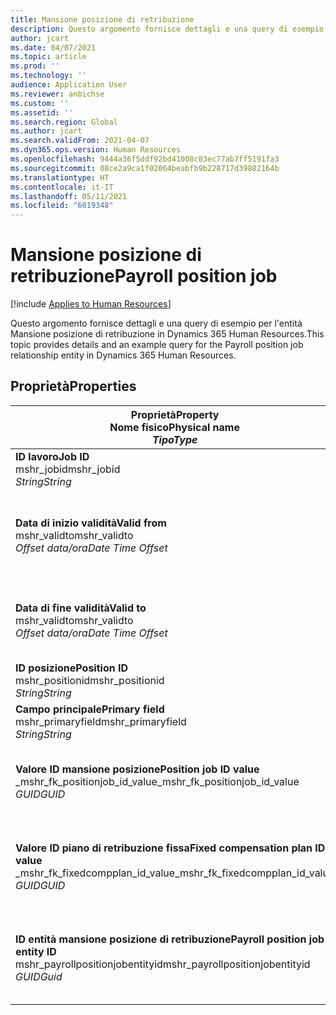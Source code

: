```yaml
---
title: Mansione posizione di retribuzione
description: Questo argomento fornisce dettagli e una query di esempio per l'entità Mansione posizione di retribuzione in Dynamics 365 Human Resources.
author: jcart
ms.date: 04/07/2021
ms.topic: article
ms.prod: ''
ms.technology: ''
audience: Application User
ms.reviewer: anbichse
ms.custom: ''
ms.assetid: ''
ms.search.region: Global
ms.author: jcart
ms.search.validFrom: 2021-04-07
ms.dyn365.ops.version: Human Resources
ms.openlocfilehash: 9444a36f5ddf92bd41008c83ec77ab7ff5191fa3
ms.sourcegitcommit: 08ce2a9ca1f02064beabfb9b228717d39882164b
ms.translationtype: HT
ms.contentlocale: it-IT
ms.lasthandoff: 05/11/2021
ms.locfileid: "6019348"
---
```

# <a name="payroll-position-job"></a><span data-ttu-id="94e0d-103">Mansione posizione di retribuzione</span><span class="sxs-lookup"><span data-stu-id="94e0d-103">Payroll position job</span></span>

[!include [Applies to Human Resources](../includes/applies-to-hr.md)]

<span data-ttu-id="94e0d-104">Questo argomento fornisce dettagli e una query di esempio per l'entità Mansione posizione di retribuzione in Dynamics 365 Human Resources.</span><span class="sxs-lookup"><span data-stu-id="94e0d-104">This topic provides details and an example query for the Payroll position job relationship entity in Dynamics 365 Human Resources.</span></span>

## <a name="properties"></a><span data-ttu-id="94e0d-105">Proprietà</span><span class="sxs-lookup"><span data-stu-id="94e0d-105">Properties</span></span>

| <span data-ttu-id="94e0d-106">Proprietà</span><span class="sxs-lookup"><span data-stu-id="94e0d-106">Property</span></span><br><span data-ttu-id="94e0d-107">**Nome fisico**</span><span class="sxs-lookup"><span data-stu-id="94e0d-107">**Physical name**</span></span><br><span data-ttu-id="94e0d-108">**_Tipo_**</span><span class="sxs-lookup"><span data-stu-id="94e0d-108">**_Type_**</span></span> | <span data-ttu-id="94e0d-109">Utilizza</span><span class="sxs-lookup"><span data-stu-id="94e0d-109">Use</span></span> | <span data-ttu-id="94e0d-110">descrizione</span><span class="sxs-lookup"><span data-stu-id="94e0d-110">Description</span></span> |
| --- | --- | --- |
| <span data-ttu-id="94e0d-111">**ID lavoro**</span><span class="sxs-lookup"><span data-stu-id="94e0d-111">**Job ID**</span></span><br><span data-ttu-id="94e0d-112">mshr_jobid</span><span class="sxs-lookup"><span data-stu-id="94e0d-112">mshr_jobid</span></span><br><span data-ttu-id="94e0d-113">*String*</span><span class="sxs-lookup"><span data-stu-id="94e0d-113">*String*</span></span> | <span data-ttu-id="94e0d-114">Sola lettura</span><span class="sxs-lookup"><span data-stu-id="94e0d-114">Readp-only</span></span><br><span data-ttu-id="94e0d-115">Richiesto</span><span class="sxs-lookup"><span data-stu-id="94e0d-115">Required</span></span> |<span data-ttu-id="94e0d-116">L'ID della mansione.</span><span class="sxs-lookup"><span data-stu-id="94e0d-116">The ID of the job.</span></span> |
| <span data-ttu-id="94e0d-117">**Data di inizio validità**</span><span class="sxs-lookup"><span data-stu-id="94e0d-117">**Valid from**</span></span><br><span data-ttu-id="94e0d-118">mshr_validto</span><span class="sxs-lookup"><span data-stu-id="94e0d-118">mshr_validto</span></span><br><span data-ttu-id="94e0d-119">*Offset data/ora*</span><span class="sxs-lookup"><span data-stu-id="94e0d-119">*Date Time Offset*</span></span> | <span data-ttu-id="94e0d-120">Sola lettura</span><span class="sxs-lookup"><span data-stu-id="94e0d-120">Read-only</span></span> <br><span data-ttu-id="94e0d-121">Richiesto</span><span class="sxs-lookup"><span data-stu-id="94e0d-121">Required</span></span> | <span data-ttu-id="94e0d-122">La data di inizio validità della relazione tra posizione e mansione.</span><span class="sxs-lookup"><span data-stu-id="94e0d-122">Date the postion and job relationship is valid from.</span></span> |
| <span data-ttu-id="94e0d-123">**Data di fine validità**</span><span class="sxs-lookup"><span data-stu-id="94e0d-123">**Valid to**</span></span><br><span data-ttu-id="94e0d-124">mshr_validto</span><span class="sxs-lookup"><span data-stu-id="94e0d-124">mshr_validto</span></span><br><span data-ttu-id="94e0d-125">*Offset data/ora*</span><span class="sxs-lookup"><span data-stu-id="94e0d-125">*Date Time Offset*</span></span> | <span data-ttu-id="94e0d-126">Sola lettura</span><span class="sxs-lookup"><span data-stu-id="94e0d-126">Read-only</span></span> <br><span data-ttu-id="94e0d-127">Richiesto</span><span class="sxs-lookup"><span data-stu-id="94e0d-127">Required</span></span> | <span data-ttu-id="94e0d-128">La data di fine validità della relazione tra posizione e mansione.</span><span class="sxs-lookup"><span data-stu-id="94e0d-128">Date the position and job relationship is valid to.</span></span>  |
| <span data-ttu-id="94e0d-129">**ID posizione**</span><span class="sxs-lookup"><span data-stu-id="94e0d-129">**Position ID**</span></span><br><span data-ttu-id="94e0d-130">mshr_positionid</span><span class="sxs-lookup"><span data-stu-id="94e0d-130">mshr_positionid</span></span><br><span data-ttu-id="94e0d-131">*String*</span><span class="sxs-lookup"><span data-stu-id="94e0d-131">*String*</span></span> | <span data-ttu-id="94e0d-132">Sola lettura</span><span class="sxs-lookup"><span data-stu-id="94e0d-132">Read-only</span></span><br><span data-ttu-id="94e0d-133">Richiesto</span><span class="sxs-lookup"><span data-stu-id="94e0d-133">Required</span></span> | <span data-ttu-id="94e0d-134">L'ID della posizione.</span><span class="sxs-lookup"><span data-stu-id="94e0d-134">The ID of the position.</span></span> |
| <span data-ttu-id="94e0d-135">**Campo principale**</span><span class="sxs-lookup"><span data-stu-id="94e0d-135">**Primary field**</span></span><br><span data-ttu-id="94e0d-136">mshr_primaryfield</span><span class="sxs-lookup"><span data-stu-id="94e0d-136">mshr_primaryfield</span></span><br><span data-ttu-id="94e0d-137">*String*</span><span class="sxs-lookup"><span data-stu-id="94e0d-137">*String*</span></span> | <span data-ttu-id="94e0d-138">Richiesto</span><span class="sxs-lookup"><span data-stu-id="94e0d-138">Required</span></span><br><span data-ttu-id="94e0d-139">Generato dal sistema</span><span class="sxs-lookup"><span data-stu-id="94e0d-139">System generated</span></span> |  |
| <span data-ttu-id="94e0d-140">**Valore ID mansione posizione**</span><span class="sxs-lookup"><span data-stu-id="94e0d-140">**Position job ID value**</span></span><br><span data-ttu-id="94e0d-141">_mshr_fk_positionjob_id_value</span><span class="sxs-lookup"><span data-stu-id="94e0d-141">_mshr_fk_positionjob_id_value</span></span><br><span data-ttu-id="94e0d-142">*GUID*</span><span class="sxs-lookup"><span data-stu-id="94e0d-142">*GUID*</span></span> | <span data-ttu-id="94e0d-143">Sola lettura</span><span class="sxs-lookup"><span data-stu-id="94e0d-143">Read-only</span></span><br><span data-ttu-id="94e0d-144">Richiesto</span><span class="sxs-lookup"><span data-stu-id="94e0d-144">Required</span></span><br><span data-ttu-id="94e0d-145">Chiave esterna:mshr_PayrollPositionJobEntity of the mshr_payrollpositionjobentity</span><span class="sxs-lookup"><span data-stu-id="94e0d-145">Foreign key:mshr_PayrollPositionJobEntity of the mshr_payrollpositionjobentity</span></span> |<span data-ttu-id="94e0d-146">L'ID della mansione associata alla posizione.</span><span class="sxs-lookup"><span data-stu-id="94e0d-146">The ID of the job associated with the position.</span></span>|
| <span data-ttu-id="94e0d-147">**Valore ID piano di retribuzione fissa**</span><span class="sxs-lookup"><span data-stu-id="94e0d-147">**Fixed compensation plan ID value**</span></span><br><span data-ttu-id="94e0d-148">_mshr_fk_fixedcompplan_id_value</span><span class="sxs-lookup"><span data-stu-id="94e0d-148">_mshr_fk_fixedcompplan_id_value</span></span><br><span data-ttu-id="94e0d-149">*GUID*</span><span class="sxs-lookup"><span data-stu-id="94e0d-149">*GUID*</span></span> | <span data-ttu-id="94e0d-150">Sola lettura</span><span class="sxs-lookup"><span data-stu-id="94e0d-150">Read-only</span></span><br><span data-ttu-id="94e0d-151">Richiesto</span><span class="sxs-lookup"><span data-stu-id="94e0d-151">Required</span></span><br><span data-ttu-id="94e0d-152">Chiave esterna: mshr_FixedCompPlan_id of mshr_payrollfixedcompensationplanentity</span><span class="sxs-lookup"><span data-stu-id="94e0d-152">Foreign key: mshr_FixedCompPlan_id of mshr_payrollfixedcompensationplanentity</span></span>  | <span data-ttu-id="94e0d-153">L'ID del piano di retribuzione fissa associato alla posizione.</span><span class="sxs-lookup"><span data-stu-id="94e0d-153">The ID of the fixed compensation plan associated with the position.</span></span> |
| <span data-ttu-id="94e0d-154">**ID entità mansione posizione di retribuzione**</span><span class="sxs-lookup"><span data-stu-id="94e0d-154">**Payroll position job entity ID**</span></span><br><span data-ttu-id="94e0d-155">mshr_payrollpositionjobentityid</span><span class="sxs-lookup"><span data-stu-id="94e0d-155">mshr_payrollpositionjobentityid</span></span><br><span data-ttu-id="94e0d-156">*GUID*</span><span class="sxs-lookup"><span data-stu-id="94e0d-156">*Guid*</span></span> | <span data-ttu-id="94e0d-157">Richiesto</span><span class="sxs-lookup"><span data-stu-id="94e0d-157">Required</span></span><br><span data-ttu-id="94e0d-158">Generato dal sistema.</span><span class="sxs-lookup"><span data-stu-id="94e0d-158">System generated.</span></span> | <span data-ttu-id="94e0d-159">Un valore GUID generato dal sistema per identificare in modo univoco la mansione.</span><span class="sxs-lookup"><span data-stu-id="94e0d-159">A system-generated GUID value to uniquely identify the job.</span></span>  |

